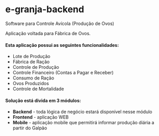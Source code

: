 # e-granja-backend
Software para Controle Avícola (Produção de Ovos)

Aplicação voltada para Fábrica de Ovos.

#### Esta aplicação possui as seguintes funcionalidades:

* Lote de Produção
* Fábrica de Ração
* Controle de Produção
* Controle Financeiro (Contas a Pagar e Receber)
* Consumo de Ração
* Ovos Produzidos
* Controle de Mortalidade

#### Solução está divida em 3 módulos:
* **Backend** - toda lógica de negócio estará disponível nesse módulo
* **Frontend** - aplicação WEB
* **Mobile** - aplicação mobile que permitirá informar produção diária a partir do Galpão 
